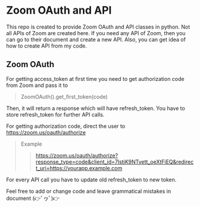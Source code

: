# Zoom OAuth and API
This repo is created to provide Zoom OAuth and API classes in python.
Not all APIs of Zoom are created here. If you need any API of Zoom, then you can go to their document and create a new API. Also, you can get idea of how to create API from my code.
## Zoom OAuth
For getting access_token at first time you need to get authorization code from Zoom and pass it to

> ZoomOAuth().get_first_token(code)

Then, it will return a response which will have refresh_token. You have to store refresh_token for further API calls.

For getting authorization code, direct the user to https://zoom.us/oauth/authorize

> Example
>> https://zoom.us/oauth/authorize?response_type=code&client_id=7lstjK9NTyett_oeXtFiEQ&redirect_uri=https://yourapp.example.com

For every API call you have to update old refresh_token to new token.

Feel free to add or change code and leave grammatical mistakes in document (👉ﾟヮﾟ)👉
